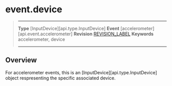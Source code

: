 
# event.device

> --------------------- ------------------------------------------------------------------------------------------
> __Type__              [InputDevice][api.type.InputDevice]
> __Event__             [accelerometer][api.event.accelerometer]
> __Revision__          [REVISION_LABEL](REVISION_URL)
> __Keywords__          accelerometer, device
> --------------------- ------------------------------------------------------------------------------------------

## Overview

For accelerometer events, this is an [InputDevice][api.type.InputDevice] object respresenting the specific associated device.
